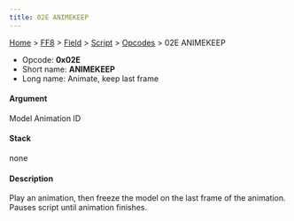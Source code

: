 ```yaml
---
title: 02E ANIMEKEEP
---
```


[Home](../../../../Main%20Page.md.md) > [FF8](../../../../FF8.md) > [Field](../../../Field.md) > [Script](../../Script.md) > [Opcodes](../Opcodes.md) > 02E ANIMEKEEP

-   Opcode: **0x02E**
-   Short name: **ANIMEKEEP**
-   Long name: Animate, keep last frame

#### Argument

Model Animation ID

#### Stack

none

#### Description

Play an animation, then freeze the model on the last frame of the
animation. Pauses script until animation finishes.
